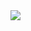 <style>
#wheel {
  animation-name: rotation;
  animation-duration: 0s;
  animation-iteration-count: infinite;
  animation-timing-function: linear;
}

@keyframes rotation {
  from {
    transform: rotate(0deg);
  }
  to {
    transform: rotate(1080deg);
  }
}
</style>

<div>
  <img src="{{site.baseurl}}/images/wheele.jpg" id="wheel">
</div>


<script>
 // const image = document.getElementById('wheel');
 // 
</script>

<script>
    const image = document.getElementById('wheel');

    image.addEventListener('click', () => {
    image.style.animationDuration = "3s";
    var rando;
    rando = Math.floor(Math.random()*3);
    setTimeout(function() {
    if (rando == 0)
    {
      image.src = "{{site.baseurl}}/images/hat.png";
      image.style.animationDuration = "0s";
    } else if (rando == 1)
    {
      image.src = "{{site.baseurl}}/images/shirt.jpg";
      image.style.animationDuration = "0s";
    } else {
      image.src = "{{site.baseurl}}/images/bottle.jpg";
      image.style.animationDuration = "0s";
    }
}, 3000);
   setTimeout(function() {
   image.src = "{{site.baseurl}}/images/wheele.jpg";
}, 6000);
  });
</script>

